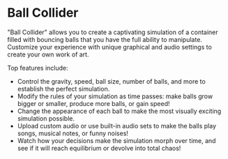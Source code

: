 # Ball Collider 
"Ball Collider" allows you to create a captivating simulation of a container filled with bouncing balls that you have the full ability to manipulate. Customize your experience with unique graphical and audio settings to create your own work of art.

Top features include:
- Control the gravity, speed, ball size, number of balls, and more to establish the perfect simulation.
- Modify the rules of your simulation as time passes: make balls grow bigger or smaller, produce more balls, or gain speed!
- Change the appearance of each ball to make the most visually exciting simulation possible.
- Upload custom audio or use built-in audio sets to make the balls play songs, musical notes, or funny noises!
- Watch how your decisions make the simulation morph over time, and see if it will reach equilibrium or devolve into total chaos!
